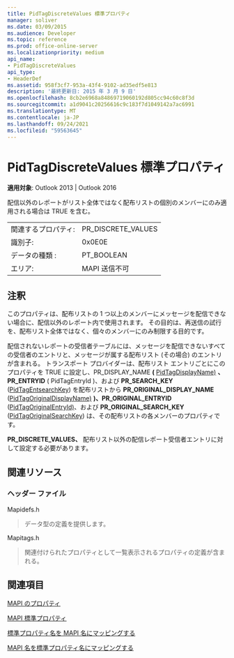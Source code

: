 ```yaml
---
title: PidTagDiscreteValues 標準プロパティ
manager: soliver
ms.date: 03/09/2015
ms.audience: Developer
ms.topic: reference
ms.prod: office-online-server
ms.localizationpriority: medium
api_name:
- PidTagDiscreteValues
api_type:
- HeaderDef
ms.assetid: 958f3cf7-953a-43f4-9102-ad35edf5e813
description: '最終更新日: 2015 年 3 月 9 日'
ms.openlocfilehash: 8cb2e6968a84869719060192d805cc94c60c8f3d
ms.sourcegitcommit: a1d9041c20256616c9c183f7d1049142a7ac6991
ms.translationtype: MT
ms.contentlocale: ja-JP
ms.lasthandoff: 09/24/2021
ms.locfileid: "59563645"
---
```

# <a name="pidtagdiscretevalues-canonical-property"></a>PidTagDiscreteValues 標準プロパティ

  
  
**適用対象**: Outlook 2013 | Outlook 2016 
  
配信以外のレポートがリスト全体ではなく配布リストの個別のメンバーにのみ適用される場合は TRUE を含む。 
  
|||
|:-----|:-----|
|関連するプロパティ:  <br/> |PR_DISCRETE_VALUES  <br/> |
|識別子:  <br/> |0x0E0E  <br/> |
|データの種類 :   <br/> |PT_BOOLEAN  <br/> |
|エリア:  <br/> |MAPI 送信不可  <br/> |
   
## <a name="remarks"></a>注釈

このプロパティは、配布リストの 1 つ以上のメンバーにメッセージを配信できない場合に、配信以外のレポート内で使用されます。 その目的は、再送信の試行を、配布リスト全体ではなく、個々のメンバーにのみ制限する目的です。 
  
配信されないレポートの受信者テーブルには、メッセージを配信できないすべての受信者のエントリと、メッセージが属する配布リスト (その場合) のエントリが含まれる。 トランスポート プロバイダーは、配布リスト エントリごとにこのプロパティを TRUE に設定し、PR_DISPLAY_NAME **(** [PidTagDisplayName)](pidtagdisplayname-canonical-property.md) **、PR_ENTRYID** ( PidTagEntryId )、および **PR_SEARCH_KEY** ([PidTagEntsearchKey](pidtagsearchkey-canonical-property.md)) を配布リストから **PR_ORIGINAL_DISPLAY_NAME** ([PidTagOriginalDisplayName)](pidtagoriginaldisplayname-canonical-property.md)[](pidtagentryid-canonical-property.md) **)、PR_ORIGINAL_ENTRYID** ([PidTagOriginalEntryId)](pidtagoriginalentryid-canonical-property.md)、および **PR_ORIGINAL_SEARCH_KEY** ([PidTagOriginalSearchKey](pidtagoriginalsearchkey-canonical-property.md)) は、その配布リストの各メンバーのプロパティです。 
  
 **PR_DISCRETE_VALUES、** 配布リスト以外の配信レポート受信者エントリに対して設定する必要があります。 
  
## <a name="related-resources"></a>関連リソース

### <a name="header-files"></a>ヘッダー ファイル

Mapidefs.h
  
> データ型の定義を提供します。
    
Mapitags.h
  
> 関連付けられたプロパティとして一覧表示されるプロパティの定義が含まれる。
    
## <a name="see-also"></a>関連項目



[MAPI のプロパティ](mapi-properties.md)
  
[MAPI 標準プロパティ](mapi-canonical-properties.md)
  
[標準プロパティ名を MAPI 名にマッピングする](mapping-canonical-property-names-to-mapi-names.md)
  
[MAPI 名を標準プロパティ名にマッピングする](mapping-mapi-names-to-canonical-property-names.md)

